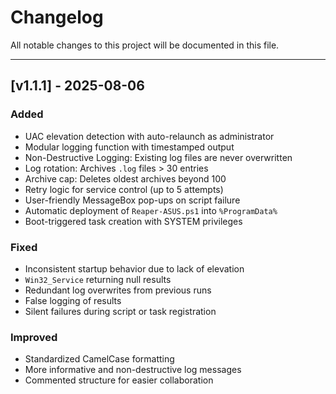 # Changelog

All notable changes to this project will be documented in this file.

---

## [v1.1.1] - 2025-08-06

### Added

- UAC elevation detection with auto-relaunch as administrator
- Modular logging function with timestamped output
- Non-Destructive Logging: Existing log files are never overwritten
- Log rotation: Archives `.log` files > 30 entries
- Archive cap: Deletes oldest archives beyond 100
- Retry logic for service control (up to 5 attempts)
- User-friendly MessageBox pop-ups on script failure
- Automatic deployment of `Reaper-ASUS.ps1` into `%ProgramData%`
- Boot-triggered task creation with SYSTEM privileges

### Fixed

- Inconsistent startup behavior due to lack of elevation
- `Win32_Service` returning null results
- Redundant log overwrites from previous runs
- False logging of results
- Silent failures during script or task registration

### Improved

- Standardized CamelCase formatting
- More informative and non-destructive log messages
- Commented structure for easier collaboration
